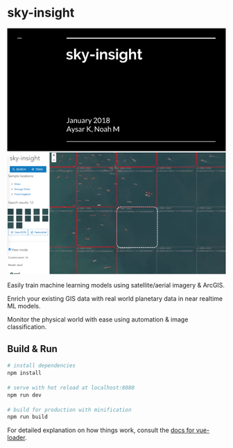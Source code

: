 # sky-insight

![Preview](src/assets/title.jpg)
![Preview](src/assets/preview.png)

Easily train machine learning models using satellite/aerial imagery & ArcGIS.

Enrich your existing GIS data with real world planetary data in near realtime ML models.

Monitor the physical world with ease using automation & image classification.

## Build & Run

``` bash
# install dependencies
npm install

# serve with hot reload at localhost:8080
npm run dev

# build for production with minification
npm run build
```

For detailed explanation on how things work, consult the [docs for vue-loader](http://vuejs.github.io/vue-loader).
